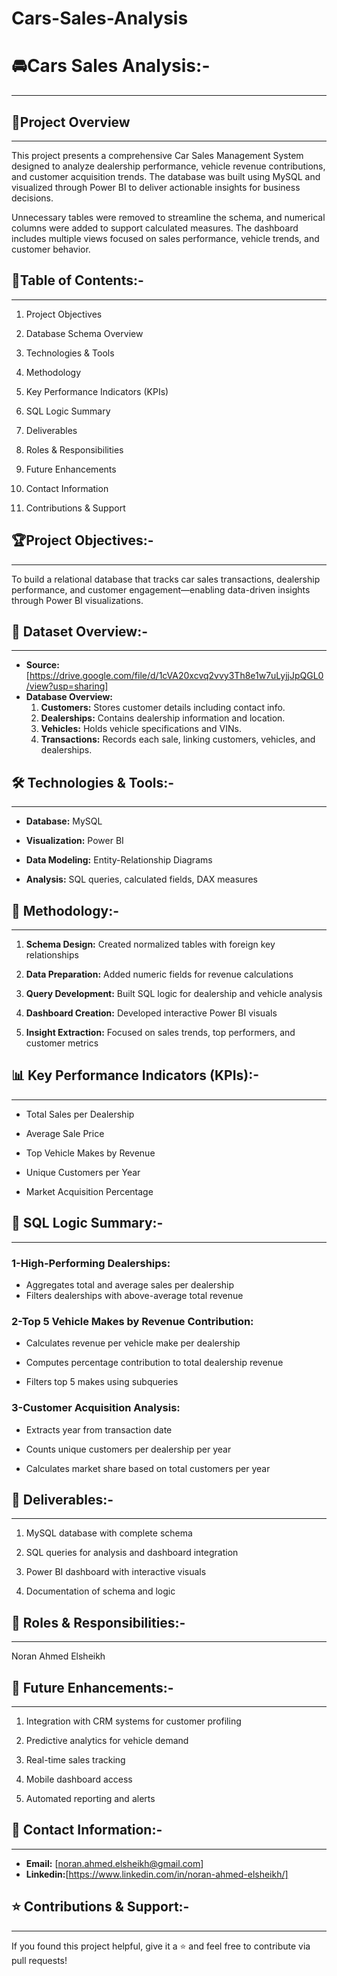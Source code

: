 # Cars-Sales-Analysis
# 🚘**Cars Sales Analysis:-**

---

## 📌**Project Overview**

---

This project presents a comprehensive Car Sales Management System designed to analyze dealership performance, vehicle revenue contributions, and customer acquisition trends. The database was built using MySQL and visualized through Power BI to deliver actionable insights for business decisions.

Unnecessary tables were removed to streamline the schema, and numerical columns were added to support calculated measures. The dashboard includes multiple views focused on sales performance, vehicle trends, and customer behavior.
## 📖**Table of Contents:-**

---


1. Project Objectives

2. Database Schema Overview

3. Technologies & Tools

4. Methodology

5. Key Performance Indicators (KPIs)

6. SQL Logic Summary

7. Deliverables

8. Roles & Responsibilities

9. Future Enhancements
10. Contact Information

11. Contributions & Support
## 🏆**Project Objectives:-**

---

To build a relational database that tracks car sales transactions, dealership performance, and customer engagement—enabling data-driven insights through Power BI visualizations.
## 📁 **Dataset Overview:-**

---



*   **Source:**[https://drive.google.com/file/d/1cVA20xcvq2vvy3Th8e1w7uLyjjJpQGL0/view?usp=sharing]
*   **Database Overview:** 
      1. **Customers:** Stores customer details including contact info.
      2. **Dealerships:** Contains dealership information and location.
      3. **Vehicles:** Holds vehicle specifications and VINs.
      4. **Transactions:** Records each sale, linking customers, vehicles, and dealerships.
## 🛠 **Technologies & Tools:-**

---


*   **Database:** MySQL
*   **Visualization:** Power BI


*   **Data Modeling:** Entity-Relationship Diagrams
*   **Analysis:** SQL queries, calculated fields, DAX measures
## 🔬 **Methodology:-**

---

1. **Schema Design:** Created normalized tables with foreign key relationships
2. **Data Preparation:** Added numeric fields for revenue calculations

3. **Query Development:** Built SQL logic for dealership and vehicle analysis

4. **Dashboard Creation:** Developed interactive Power BI visuals

5. **Insight Extraction:** Focused on sales trends, top performers, and customer metrics
## 📊 **Key Performance Indicators (KPIs):-**

---




*   Total Sales per Dealership

*   Average Sale Price
*   Top Vehicle Makes by Revenue


*   Unique Customers per Year


*  Market Acquisition Percentage
## 🧠 **SQL Logic Summary:-**

---
### **1-High-Performing Dealerships:**
     

*   Aggregates total and average sales per dealership
*   Filters dealerships with above-average total revenue

### **2-Top 5 Vehicle Makes by Revenue Contribution:**


*   Calculates revenue per vehicle make per dealership
*   Computes percentage contribution to total dealership revenue

*   Filters top 5 makes using subqueries
### **3-Customer Acquisition Analysis:**


*   Extracts year from transaction date
*   Counts unique customers per dealership per year

*   Calculates market share based on total customers per year
## 🚀 **Deliverables:-**

---
1. MySQL database with complete schema

2. SQL queries for analysis and dashboard integration

3. Power BI dashboard with interactive visuals

4. Documentation of schema and logic
## 👥 **Roles & Responsibilities:-**

---

Noran Ahmed Elsheikh
## **🔮 Future Enhancements:-**

---
1. Integration with CRM systems for customer profiling

2. Predictive analytics for vehicle demand

3. Real-time sales tracking

4. Mobile dashboard access

5. Automated reporting and alerts
## 📩 **Contact Information:-**

---



*   **Email:** [noran.ahmed.elsheikh@gmail.com]
*   **Linkedin:**[https://www.linkedin.com/in/noran-ahmed-elsheikh/]
## ⭐ **Contributions & Support**:-
---

If you found this project helpful, give it a ⭐ and feel free to contribute via pull requests!

